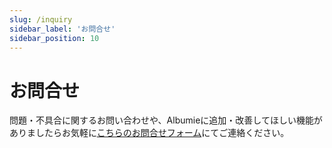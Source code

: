 ```yaml
---
slug: /inquiry
sidebar_label: 'お問合せ'
sidebar_position: 10
---
```


# お問合せ

問題・不具合に関するお問い合わせや、Albumieに追加・改善してほしい機能がありましたらお気軽に<a href="https://docs.google.com/forms/d/1cNOopskyfno0MVrXyGLwSCociKAzPu1elNI0TBNUucE" target="_blank">こちらのお問合せフォーム</a>にてご連絡ください。
